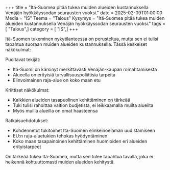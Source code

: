 +++
title = "Itä-Suomea pitää tukea muiden alueiden kustannuksella Venäjän hyökkäyssodan seurausten vuoksi."
date = 2025-02-09T01:00:00
Media = "IS"
Teema = "Talous"
Kysymys = "Itä-Suomea pitää tukea muiden alueiden kustannuksella Venäjän hyökkäyssodan seurausten vuoksi."
tags = [ "Talous",]
category = [ "IS",]
+++

Itä-Suomen tukeminen nykytilanteessa on perusteltua, mutta sen ei tulisi tapahtua suoraan muiden alueiden kustannuksella. Tässä keskeiset näkökulmat:

Puoltavat tekijät:
- Itä-Suomi on kärsinyt merkittävästi Venäjän-kaupan romahtamisesta
- Alueella on erityisiä turvallisuuspoliittisia tarpeita
- Elinvoimainen raja-alue on koko maan etu

Kriittiset näkökulmat:
- Kaikkien alueiden tasapuolinen kehittäminen on tärkeää
- Tuki tulisi rahoittaa valtion budjetista, ei leikkaamalla muilta alueilta
- Myös muilla alueilla on omat haasteensa

Ratkaisuehdotukset:
- Kohdennetut tukitoimet Itä-Suomen elinkeinoelämän uudistamiseen
- EU:n raja-aluetukien tehokas hyödyntäminen
- Koko maan tasapainoinen kehittäminen huomioiden eri alueiden erityistarpeet

On tärkeää tukea Itä-Suomea, mutta sen tulee tapahtua tavalla, joka ei heikennä kohtuuttomasti muiden alueiden kehitystä.